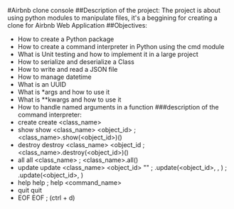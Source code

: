 #Airbnb clone console
##Description of the project:
The project is about using python modules to manipulate files, it's a beggining for creating a clone for Airbnb Web Application
##Objectives:
* How to create a Python package
* How to create a command interpreter in Python using the cmd module
* What is Unit testing and how to implement it in a large project
* How to serialize and deserialize a Class
* How to write and read a JSON file
* How to manage datetime
* What is an UUID
* What is *args and how to use it
* What is **kwargs and how to use it
* How to handle named arguments in a function
###description of the command interpreter:
* create	create <class_name>
* show	show <class_name> <object_id> ; <class_name>.show(<object_id>)()
* destroy	destroy <class_name> <object_id ; <class_name>.destroy(<object_id>)()
* all	all <class_name> ; <class_name>.all()
* update	update <class_name> <object_id> "" ; .update(<object_id>, , ) ; .update(<object_id>, )
* help	help ; help <command_name>
* quit	quit
* EOF	EOF ; (ctrl + d)
